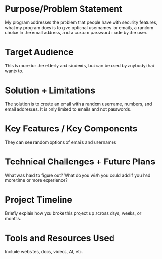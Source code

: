 # Purpose/Problem Statement
My program addresses the problem that people have with security features, what my program does is to give optional usernames for emails, a random choice in the email address, and a custom password made by the user.
# Target Audience
This is more for the elderly and students, but can be used by anybody that wants to.
# Solution + Limitations
The solution is to create an email with a random username, numbers, and email addresses. It is only limited to emails and not passwords.
# Key Features / Key Components
They can see random options of emails and usernames
# Technical Challenges + Future Plans
What was hard to figure out? What do you wish you could add if you had more time or more experience?
# Project Timeline
Briefly explain how you broke this project up across days, weeks, or months.
# Tools and Resources Used
Include websites, docs, videos, AI, etc.
